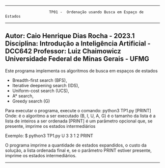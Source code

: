 _____________________________________________________________________________________________________
                        TP01 -  Ordenação usando Busca em Espaço de Estados

-----------------------------------------------------------------------------------------------------
Autor: Caio Henrique Dias Rocha - 2023.1
Disciplina: Introdução a Inteligência Artificial - DCC642
Professor: Luiz Chaimowicz
Universidade Federal de Minas Gerais - UFMG
-----------------------------------------------------------------------------------------------------

Este programa implementa os algoritmos de busca em espaços de estados
* Breadth-first search (BFS),
* Iterative deepening search (IDS), 
* Uniform-cost search (UCS),
* A* search, 
* Greedy search (G)

Para executar o programa, execute o comando:
python3 TP1.py <ALGORITMO> <TAMANHO> <LISTA> [PRINT]
Onde:
    <ALGORITMO> é o algoritmo a ser executado (B, I, U, A, G)
    <TAMANHO> é o tamanho da lista
    <LISTA> é a lista de inteiros a ser ordenada
    [PRINT] é um parâmetro opcional que, se presente, imprime os estados intermediários

Exemplo:
    $ python3 TP1.py U 3 3 1 2 PRINT

O programa imprime a quantidade de estados expandidos, o custo da solução, a lista ordenada final e, 
se o parâmetro PRINT estiver presente, imprime os estados intermediários.
_____________________________________________________________________________________________________